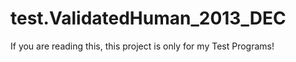 test.ValidatedHuman_2013_DEC
============================

If you are reading this, this project is only for my Test Programs!

